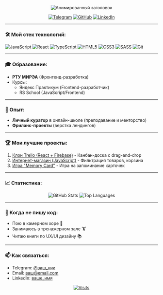<div align="center">

<!-- Анимированный заголовок -->
<img src="https://readme-typing-svg.demolab.com?font=Fira+Code&weight=600&size=24&duration=3000&pause=500&color=22D3F7&center=true&width=500&lines=Привет,+я+Алексей+👋;Фронтенд-разработчик+из+Москвы;Студент+РТУ+МИРЭА;Люблю+создавать+интерактивные+интерфейсы" alt="Анимированный заголовок" />

<!-- Социальные сети -->
[![Telegram](https://img.shields.io/badge/-Telegram-26A5E4?style=for-the-badge&logo=telegram)](https://t.me/ваш_ник)
[![GitHub](https://img.shields.io/badge/-GitHub-181717?style=for-the-badge&logo=github)](https://github.com/ваш_логин)
[![LinkedIn](https://img.shields.io/badge/-LinkedIn-0A66C2?style=for-the-badge&logo=linkedin)](ваша_ссылка)

</div>

---

### 🛠 Мой стек технологий:
![JavaScript](https://img.shields.io/badge/-JavaScript-F7DF1E?logo=javascript&logoColor=black)
![React](https://img.shields.io/badge/-React-61DAFB?logo=react&logoColor=black)
![TypeScript](https://img.shields.io/badge/-TypeScript-3178C6?logo=typescript)
![HTML5](https://img.shields.io/badge/-HTML5-E34F26?logo=html5)
![CSS3](https://img.shields.io/badge/-CSS3-1572B6?logo=css3)
![SASS](https://img.shields.io/badge/-SASS-CC6699?logo=sass)
![Git](https://img.shields.io/badge/-Git-F05032?logo=git)

---

### 🎓 Образование:
- **РТУ МИРЭА** (Фронтенд-разработка)
- Курсы:
  - Яндекс Практикум (Frontend-разработчик)
  - RS School (JavaScript/Frontend)

---

### 💼 Опыт:
- **Личный куратор** в онлайн-школе (преподавание и менторство)
- **Фриланс-проекты** (верстка лендингов)

---

### 🏆 Мои лучшие проекты:
1. [Клон Trello (React + Firebase)](https://github.com/ваш_логин/trello-clone) - Канбан-доска с drag-and-drop
2. [Интернет-магазин (JavaScript)](https://github.com/ваш_логин/e-commerce) - Фильтрация товаров, корзина
3. [Игра "Memory Card"](https://github.com/ваш_логин/memory-game) - Игра на запоминание карточек

---

### 📈 Статистика:
<div align="center">
  
![GitHub Stats](https://github-readme-stats.vercel.app/api?username=ваш_логин&show_icons=true&theme=radical)
![Top Languages](https://github-readme-stats.vercel.app/api/top-langs/?username=ваш_логин&layout=compact&theme=radical)

</div>

---

### 🎵 Когда не пишу код:
- Пою в камерном хоре 🎤
- Занимаюсь в тренажерном зале 🏋️
- Читаю книги по UX/UI дизайну 📚

---

### 📫 Как связаться:
- Telegram: [@ваш_ник](https://t.me/ваш_ник)
- Email: ваш@email.com
- LinkedIn: [ваше_имя](ваша_ссылка)

<div align="center">
  
[![Visits](https://komarev.com/ghpvc/?username=ваш_логин&color=blueviolet)](https://github.com/ваш_логин)

</div>
